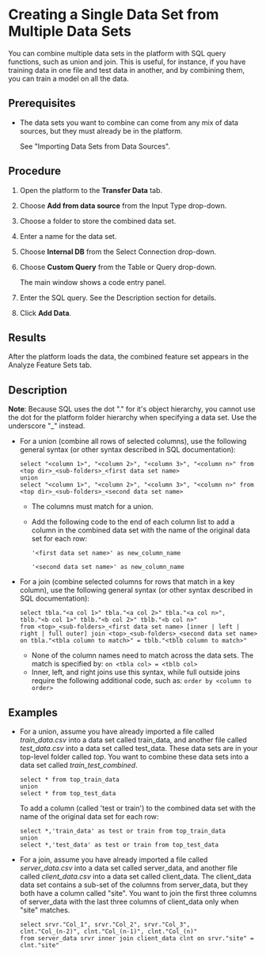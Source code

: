# Creating a Single Data Set from Multiple Data Sets

You can combine multiple data sets in the platform with SQL query functions, such as union and join. This is useful, for instance, if you have training data in one file and test data in another, and by combining them, you can train a model on all the data.

## Prerequisites

- The data sets you want to combine can come from any mix of data sources, but they must already be in the platform. 

   See "Importing Data Sets from Data Sources".

## Procedure

1. Open the platform to the **Transfer Data** tab.
2. Choose **Add from data source** from the Input Type drop-down.
3. Choose a folder to store the combined data set.
4. Enter a name for the data set.
5. Choose **Internal DB** from the Select Connection drop-down.
6. Choose **Custom Query** from the Table or Query drop-down.

   The main window shows a code entry panel. 

7. Enter the SQL query. See the Description section for details.
8. Click **Add Data**.

## Results
After the platform loads the data, the combined feature set appears in the Analyze Feature Sets tab.  

## Description

**Note**: Because SQL uses the dot "." for it's object hierarchy, you cannot use the dot for the platform folder hierarchy when specifying a data set. Use the underscore "\_" instead.

- For a union (combine all rows of selected columns), use the following general syntax (or other syntax described in SQL documentation):

  ```
  select "<column 1>", "<column 2>", "<column 3>", "<column n>" from <top dir>_<sub-folders>_<first data set name>
  union
  select "<column 1>", "<column 2>", "<column 3>", "<column n>" from <top dir>_<sub-folders>_<second data set name>
  ```
  - The columns must match for a union.
  - Add the following code to the end of each column list to add a column in the combined data set with the name of the original data set for each row:

     `'<first data set name>' as new_column_name`

     `'<second data set name>' as new_column_name`
- For a join (combine selected columns for rows that match in a key column), use the following general syntax (or other syntax described in SQL documentation):

  ```
  select tbla."<a col 1>" tbla."<a col 2>" tbla."<a col n>",
  tblb."<b col 1>" tblb."<b col 2>" tblb."<b col n>"
  from <top>_<sub-folders>_<first data set name> [inner | left | right | full outer] join <top>_<sub-folders>_<second data set name> on tbla."<tbla column to match>" = tblb."<tblb column to match>"
  ```
  - None of the column names need to match across the data sets. The match is specified by: `on <tbla col> = <tblb col>`
  - Inner, left, and right joins use this syntax, while full outside joins require the following additional code, such as: `order by <column to order>`
## Examples

- For a union, assume you have already imported a file called *train_data.csv* into a data set called train\_data, and another file called *test_data.csv* into a data set called test\_data. These data sets are in your top-level folder called *top*. You want to combine these data sets into a data set called *train_test_combined*.  

  ```
  select * from top_train_data
  union
  select * from top_test_data
  ```
  To add a column (called 'test or train') to the combined data set with the name of the original data set for each row:

  ```	
  select *,'train_data' as test or train from top_train_data
  union
  select *,'test_data' as test or train from top_test_data
  ```
- For a join, assume you have already imported a file called *server_data.csv* into a data set called server\_data, and another file called *client_data.csv* into a data set called client\_data. The client\_data data set contains a sub-set of the columns from server\_data, but they both have a column called "site". You want to join the first three columns of server\_data with the last three columns of client\_data only when "site" matches.
  ```
  select srvr."Col_1", srvr."Col_2", srvr."Col_3",
  clnt."Col_(n-2)", clnt."Col_(n-1)", clnt."Col_(n)"
  from server_data srvr inner join client_data clnt on srvr."site" = clnt."site"
  ```
